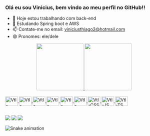 ### Olá eu sou Vinicius, bem vindo ao meu perfil no GitHub!!


- 🔭 Hoje estou trabalhando com back-end
- 🌱 Estudando Spring boot e AWS
- 📫 Contate-me no email: viniciusthiago2@hotmail.com
- 😄 Pronomes: ele/dele

<div align="center">
  <a href="https://github.com/vtlscin">
  <img height="150em" src="https://github-readme-stats.vercel.app/api?username=vtlscin&show_icons=true&theme=cobalt&include_all_commits=true&count_private=true"/>
  <img height="150em" src="https://github-readme-stats.vercel.app/api/top-langs/?username=vtlscin&layout=compact&langs_count=7&theme=cobalt"/>
</div>

<div style="display: inline_block"><br>
  <img align="center" alt="Vtl-Java" height="30" width="40" src="https://cdn.jsdelivr.net/gh/devicons/devicon/icons/java/java-original.svg">
  <img align="center" alt="Vtl-Python" height="30" width="40" src="https://cdn.jsdelivr.net/gh/devicons/devicon/icons/python/python-original.svg">
  <img align="center" alt="Vtl-Spring" height="30" width="40" src="https://cdn.jsdelivr.net/gh/devicons/devicon/icons/spring/spring-original.svg">
  <img align="center" alt="Vtl-Angular" height="30" width="40" src="https://cdn.jsdelivr.net/gh/devicons/devicon/icons/angularjs/angularjs-original.svg">
  <img align="center" alt="Vtl-Kotlin" height="30" width="40" src="https://cdn.jsdelivr.net/gh/devicons/devicon/icons/kotlin/kotlin-original.svg"">
  <img align="center" alt="Vtl-HTML" height="30" width="40" src="https://cdn.jsdelivr.net/gh/devicons/devicon/icons/html5/html5-original.svg">
  <img align="center" alt="Vtl-CSS" height="30" width="40" src="https://cdn.jsdelivr.net/gh/devicons/devicon/icons/css3/css3-original.svg">
  <img align="center" alt="Vtl-JS" height="30" width="40" src="https://cdn.jsdelivr.net/gh/devicons/devicon/icons/javascript/javascript-original.svg">
  <img align="center" alt="Vtl-TS" height="30" width="40" src="https://cdn.jsdelivr.net/gh/devicons/devicon/icons/typescript/typescript-original.svg">
</div>

##

<div>
  <a href="https://www.linkedin.com/in/vinicius-thiago-40371785/" target="_blank"><img src="https://img.shields.io/badge/LinkedIn-0077B5?style=for-the-badge&logo=linkedin&logoColor=white" target="_blank"></a>
  <a href = "mailto:viniciusthiago2@hotmail.com"><img src="https://img.shields.io/badge/Microsoft_Outlook-0078D4?style=for-the-badge&logo=microsoft-outlook&logoColor=white" target="_blank"></a>
  <a href="https://www.instagram.com/viniicius_thiago/" target="_blank"><img src="https://img.shields.io/badge/Instagram-E4405F?style=for-the-badge&logo=instagram&logoColor=white" target="_blank"></a>
  
![Snake animation](https://github.com/vtlscin/vtlscin/blob/output/github-contribution-grid-snake.svg)

</div>
